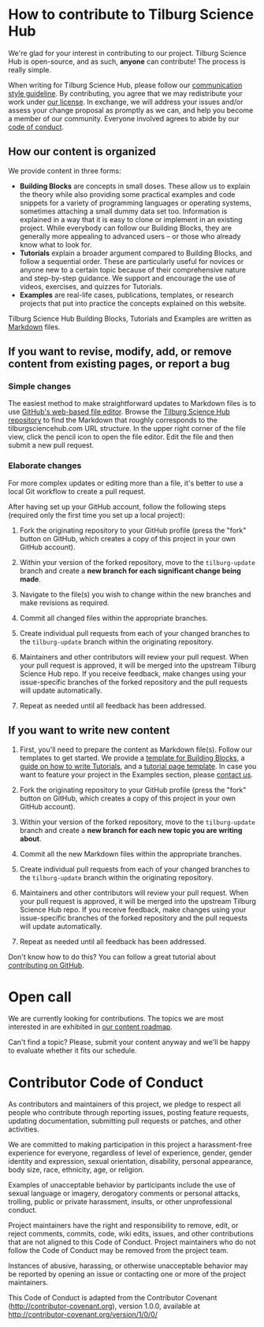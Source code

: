 # How to contribute to Tilburg Science Hub

We're glad for your interest in contributing to our project. Tilburg Science Hub is open-source, and as such, **anyone** can contribute! The process is really simple.

When writing for Tilburg Science Hub, please follow our [communication style guideline](../style-guideline.md). By contributing, you agree that we may redistribute your work under [our license](../about.md#license). In exchange, we will address your issues and/or assess your change proposal as promptly as we can, and help you become a member of our community. Everyone involved agrees to abide by our [code of conduct](#contributor-code-of-conduct).

## How our content is organized

We provide content in three forms:

- **Building Blocks** are concepts in small doses. These allow us to explain the theory while also providing some practical examples and code snippets for a variety of programming languages or operating systems, sometimes attaching a small dummy data set too. Information is explained in a way that it is easy to clone or implement in an existing project. While everybody can follow our Building Blocks, they are generally more appealing to advanced users – or those who already know what to look for.
- **Tutorials** explain a broader argument compared to Building Blocks, and follow a sequential order. These are particularly useful for novices or anyone new to a certain topic because of their comprehensive nature and step-by-step guidance. We support and encourage the use of videos, exercises, and quizzes for Tutorials.
- **Examples** are real-life cases, publications, templates, or research projects that put into practice the concepts explained on this website.

Tilburg Science Hub Building Blocks, Tutorials and Examples are written as [Markdown](https://guides.github.com/features/mastering-markdown/) files.

## If you want to revise, modify, add, or remove content from existing pages, or report a bug

### Simple changes

The easiest method to make straightforward updates to Markdown files is to use [GitHub's web-based file editor](https://help.github.com/en/articles/editing-files-in-your-repository). Browse the [Tilburg Science Hub repository](https://github.com/hannesdatta/tilburg-science-hub) to find the Markdown that roughly corresponds to the tilburgsciencehub.com URL structure. In the upper right corner of the file view, click the pencil icon to open the file editor. Edit the file and then submit a new pull request.

### Elaborate changes

For more complex updates or editing more than a file, it's better to use a local Git workflow to create a pull request.

After having set up your GitHub account, follow the following steps (required only the first time you set up a local project):

1. Fork the originating repository to your GitHub profile (press the "fork" button
on GitHub, which creates a copy of this project in your own GitHub account).

2. Within your version of the forked repository, move to the `tilburg-update` branch and
create a **new branch for each significant change being made**.

3. Navigate to the file(s) you wish to change within the new branches and make revisions as required.

4. Commit all changed files within the appropriate branches.

5. Create individual pull requests from each of your changed branches to the `tilburg-update` branch within the originating repository.

6. Maintainers and other contributors will review your pull request. When your pull request is approved, it will be merged into the upstream Tilburg Science Hub repo. If you receive feedback, make changes using your issue-specific branches of the forked repository and the pull requests will update automatically.

7. Repeat as needed until all feedback has been addressed.


## If you want to write new content

1. First, you'll need to prepare the content as Markdown file(s). Follow our templates to get started. We provide a [template for Building Blocks](building-block-shell.md), a [guide on how to write Tutorials](tutorials-how-to.md), and a [tutorial page template](tutorial-shell.md). In case you want to feature your project in the Examples section, please [contact us](../about.md).

2. Fork the originating repository to your GitHub profile (press the "fork" button
on GitHub, which creates a copy of this project in your own GitHub account).

3. Within your version of the forked repository, move to the `tilburg-update` branch and
create a **new branch for each new topic you are writing about**.

4. Commit all the new Markdown files within the appropriate branches.

5. Create individual pull requests from each of your changed branches to the `tilburg-update` branch within the originating repository.

6. Maintainers and other contributors will review your pull request. When your pull request is approved, it will be merged into the upstream Tilburg Science Hub repo. If you receive feedback, make changes using your issue-specific branches of the forked repository and the pull requests will update automatically.

7. Repeat as needed until all feedback has been addressed.

Don't know how to do this? You can follow a great tutorial about [contributing on GitHub](https://github.com/firstcontributions/first-contributions).

# Open call

We are currently looking for contributions. The topics we are most interested in are exhibited in [our content roadmap]().

Can't find a topic? Please, submit your content anyway and we'll be happy to evaluate whether it fits our schedule.

# Contributor Code of Conduct

As contributors and maintainers of this project, we pledge to respect all people who contribute through reporting issues, posting feature requests, updating documentation, submitting pull requests or patches, and other activities.

We are committed to making participation in this project a harassment-free experience for everyone, regardless of level of experience, gender, gender identity and expression, sexual orientation, disability, personal appearance, body size, race, ethnicity, age, or religion.

Examples of unacceptable behavior by participants include the use of sexual language or imagery, derogatory comments or personal attacks, trolling, public or private harassment, insults, or other unprofessional conduct.

Project maintainers have the right and responsibility to remove, edit, or reject comments, commits, code, wiki edits, issues, and other contributions that are not aligned to this Code of Conduct. Project maintainers who do not follow the Code of Conduct may be removed from the project team.

Instances of abusive, harassing, or otherwise unacceptable behavior may be reported by opening an issue or contacting one or more of the project maintainers.

This Code of Conduct is adapted from the Contributor Covenant (http://contributor-covenant.org), version 1.0.0, available at http://contributor-covenant.org/version/1/0/0/
